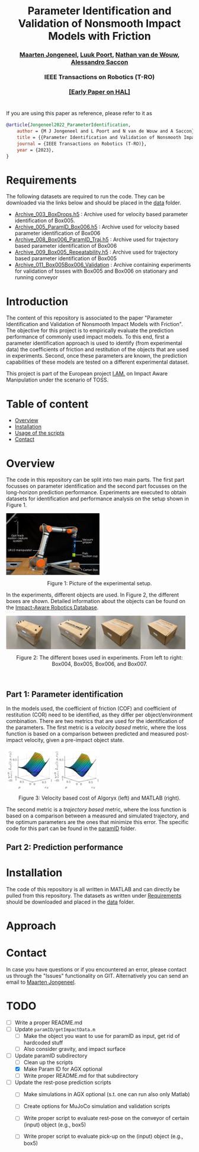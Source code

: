 <div align="center">
<h1 align="center">
Parameter Identification and Validation of Nonsmooth Impact Models
with Friction
</h1>
</div>
<div align="center">
<h3>
<a href="https://research.tue.nl/en/persons/maarten-jongeneel">Maarten Jongeneel</a>,
<a href="https://research.tue.nl/en/persons/luuk-poort">Luuk Poort</a>,
<a href="https://www.tue.nl/en/research/researchers/nathan-van-de-wouw/">Nathan van de Wouw</a>,
<a href="https://www.tue.nl/en/research/researchers/alessandro-saccon/">Alessandro Saccon</a>
<br>
<br>
IEEE Transactions on Robotics (T-RO)
<br>
<br>
<a href="/">[Early Paper on HAL]</a>
</h3>
</div>

# 

If you are using this paper as reference, please refer to it as
```bibtex
@article{Jongeneel2022_ParameterIdentification,
    author = {M J Jongeneel and L Poort and N van de Wouw and A Saccon},
    title = {{Parameter Identification and Validation of Nonsmooth Impact Models with Friction}},
    journal = {IEEE Transactions on Robotics (T-RO)},
    year = {2023},
}
```
Requirements
===========
The following datasets are required to run the code. They can be downloaded via the links below and should be placed in the [data](/data/) folder. 
 - [Archive_003_BoxDrops.h5](https://doi.org/10.4121/17122553) : Archive used for velocity based parameter identification of Box005.
 - [Archive_005_ParamID_Box006.h5](https://doi.org/10.4121/21024007) : Archive used for velocity based parameter identification of Box006 
 - [Archive_008_Box006_ParamID_Traj.h5](https://doi.org/10.4121/21387510) : Archive used for trajectory based parameter identification of Box006
 - [Archive_009_Box005_Repeatability.h5](https://doi.org/10.4121/21387606) : Archive used for trajectory based parameter identification of Box005
 - [Archive_011_Box005Box006_Validation](https://doi.org/10.4121/21399657) : Archive containing experiments for validation of tosses with Box005 and Box006 on stationary and running conveyor



Introduction
============

The content of this repository is associated to the paper "Parameter Identification and Validation of Nonsmooth Impact Models with Friction". The objective for this project is to empirically evaluate the prediction performance of commonly used impact models. To this end, first a parameter identification approach is used to identify (from experimental data) the coefficients of friction and restitution of the objects that are used in experiments. Second, once these parameters are known, the prediction capabilities of these models are tested on a different experimental dataset. 

This project is part of the European project [I.AM.](www.i-am-project.eu) on Impact Aware Manipulation under the scenario of TOSS. 


Table of content
================
- [Overview](#overview)
- [Installation](#installation)
- [Usage of the scripts](#usage-of-the-scripts)
- [Contact](#contact)

# Overview
The code in this repository can be split into two main parts. The first part focusses on parameter identification and the second part focusses on the long-horizon prediction performance. Experiments are executed to obtain datasets for identification and performance analysis on the setup shown in Figure 1.

<div align="center">
    <div style = "display: flex; align="center">
        <img src="figures/GITimg/ExperimentalSetup.jpg" width="50%"/> 
    </div>
    <p>Figure 1: Picture of the experimental setup.</p>
</div> 

In the experiments, different objects are used. In Figure 2, the different boxes are shown. Detailed information about the objects can be found on the [Impact-Aware Robotics Database](https://impact-aware-robotics-database.tue.nl/objects).

<div align="center">
    <div style = "display: flex; align="center">
        <img src="figures/GITimg/Box004.jpg" alt="drawing" width=24%/>
        <img src="figures/GITimg/Box005.jpg" alt="drawing" width=24%/>
        <img src="figures/GITimg/Box006.jpg" alt="drawing" width=24%/>
        <img src="figures/GITimg/Box007.jpg" alt="drawing" width=24%/>
    </div>
    <p>Figure 2: The different boxes used in experiments. From left to right: Box004, Box005, Box006, and Box007.</p>
</div>


<p>&nbsp;</p>

## Part 1: Parameter identification
In the models used, the coefficient of friction (COF) and coefficient of restitution (COR) need to be identified, as they differ per object/environment combination. There are two metrics that are used for the identification of the parameters. The first metric is a *velocity based* metric, where the loss function is based on a comparison between predicted and measured post-impact velocity, given a pre-impact object state.

<div align="center">
    <div style = "display: flex; align="center">
        <img src="figures/GITimg/CostAlgoryx.jpg" alt="drawing" width=25%/>
        <img src="figures/GITimg/CostMatlab.jpg" alt="drawing" width=25%/>
    </div>
    <p>Figure 3: Velocity based cost of Algoryx (left) and MATLAB (right).</p>
</div>


 The second metric is a *trajectory based* metric, where the loss function is based on a comparison between a measured and simulated trajectory, and the optimum parameters are the ones that minimize this error. The specific code for this part can be found in the [paramID](/paramID/) folder.

## Part 2: Prediction performance

# Installation
The code of this repository is all written in MATLAB and can directly be pulled from this repository. The datasets as written under [Requirements](#requirements) should be downloaded and placed in the [data](/data/) folder.

# Approach



# Contact
In case you have questions or if you encountered an error, please contact us through the "Issues" functionality on GIT. Alternatively you can send an email to [Maarten Jongeneel](mailto:m.j.jongeneel@tue.nl).

# TODO
- [ ] Write a proper README.md
- [ ] Update `paramID/getImpactData.m`
    - [ ] Make the object you want to use for paramID as input, get rid of hardcoded stuff
    - [ ] Also consider gravity, and impact surface
- [ ] Update paramID subdirectory
    - [ ] Clean up the scripts
    - [X] Make Param ID for AGX optional 
    - [ ] Write proper README.md for that subdirectory
- [ ] Update the rest-pose prediction scripts
    - [ ] Make simulations in AGX optional (s.t. one can run also only Matlab)
    - [ ] Create options for MuJoCo simulation and validation scripts
    - [ ] Write proper script to evaluate rest-pose on the conveyor of certain (input) object (e.g., box5)
    - [ ] Write proper script to evaluate pick-up on the (input) object (e.g., box5)


